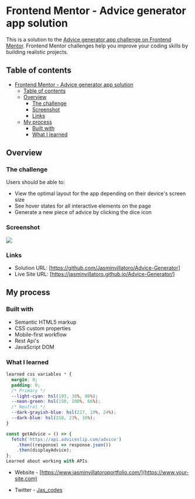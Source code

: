# Frontend Mentor - Advice generator app solution

This is a solution to the [Advice generator app challenge on Frontend Mentor](https://www.frontendmentor.io/challenges/advice-generator-app-QdUG-13db). Frontend Mentor challenges help you improve your coding skills by building realistic projects.

## Table of contents

- [Frontend Mentor - Advice generator app solution](#frontend-mentor---advice-generator-app-solution)
  - [Table of contents](#table-of-contents)
  - [Overview](#overview)
    - [The challenge](#the-challenge)
    - [Screenshot](#screenshot)
    - [Links](#links)
  - [My process](#my-process)
    - [Built with](#built-with)
    - [What I learned](#what-i-learned)

## Overview

### The challenge

Users should be able to:

- View the optimal layout for the app depending on their device's screen size
- See hover states for all interactive elements on the page
- Generate a new piece of advice by clicking the dice icon

### Screenshot

![](./images/myprojectimage.png)

### Links

- Solution URL: [https://github.com/Jasminvillatoro/Advice-Generator]
- Live Site URL: [https://jasminvillatoro.github.io/Advice-Generator/]

## My process

### Built with

- Semantic HTML5 markup
- CSS custom properties
- Mobile-first workflow
- Rest Api's
- JavaScript DOM

### What I learned

```css
learned css variables * {
  margin: 0;
  padding: 0;
  /* Primary */
  --light-cyan: hsl(193, 38%, 86%);
  --neon-green: hsl(150, 100%, 66%);
  /* Neutral */
  --dark-grayish-blue: hsl(217, 19%, 24%);
  --dark-blue: hsl(218, 23%, 16%);
}
```

```js
const getAdvice = () => {
  fetch('https://api.adviceslip.com/advice')
    .then((response) => response.json())
    .then(displayAdvice);
};
Learned about working with APIs
```

- Website - [https://www.jasminvillatoroportfolio.com/](https://www.your-site.com)

- Twitter - [Jas_codes](https://www.twitter.com/Jas_codes)
